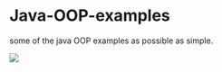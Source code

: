 # Java-OOP-examples
some of the java OOP examples as possible as simple.

<img src="https://img.shields.io/badge/Java-ED8B00?style=for-the-badge&logo=java&logoColor=white">
